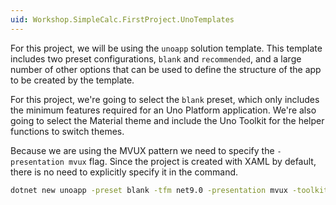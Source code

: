 ```yaml
---
uid: Workshop.SimpleCalc.FirstProject.UnoTemplates
---
```

For this project, we will be using the `unoapp` solution template. This template includes two preset configurations, `blank` and `recommended`, and a large number of other options that can be used to define the structure of the app to be created by the template.

For this project, we're going to select the `blank` preset, which only includes the minimum features required for an Uno Platform application. We're also going to select the Material theme and include the Uno Toolkit for the helper functions to switch themes.

Because we are using the MVUX pattern we need to specify the `-presentation mvux` flag. Since the project is created with XAML by default, there is no need to explicitly specify it in the command.

```bash
dotnet new unoapp -preset blank -tfm net9.0 -presentation mvux -toolkit true -theme material -theme-service -o SimpleCalculator
```
